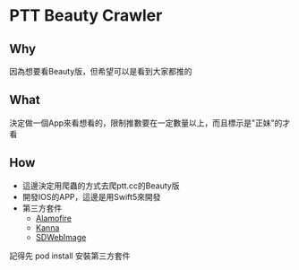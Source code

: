 # PTT Beauty Crawler
## Why
因為想要看Beauty版，但希望可以是看到大家都推的

## What
決定做一個App來看想看的，限制推數要在一定數量以上，而且標示是"正妹"的才看

## How
* 這邊決定用爬蟲的方式去爬ptt.cc的Beauty版
* 開發IOS的APP，這邊是用Swift5來開發
* 第三方套件
    - [Alamofire](https://github.com/Alamofire/Alamofire)
    - [Kanna](https://github.com/tid-kijyun/Kanna)
    - [SDWebImage](https://github.com/SDWebImage/SDWebImage)
    
記得先 pod install 安裝第三方套件
